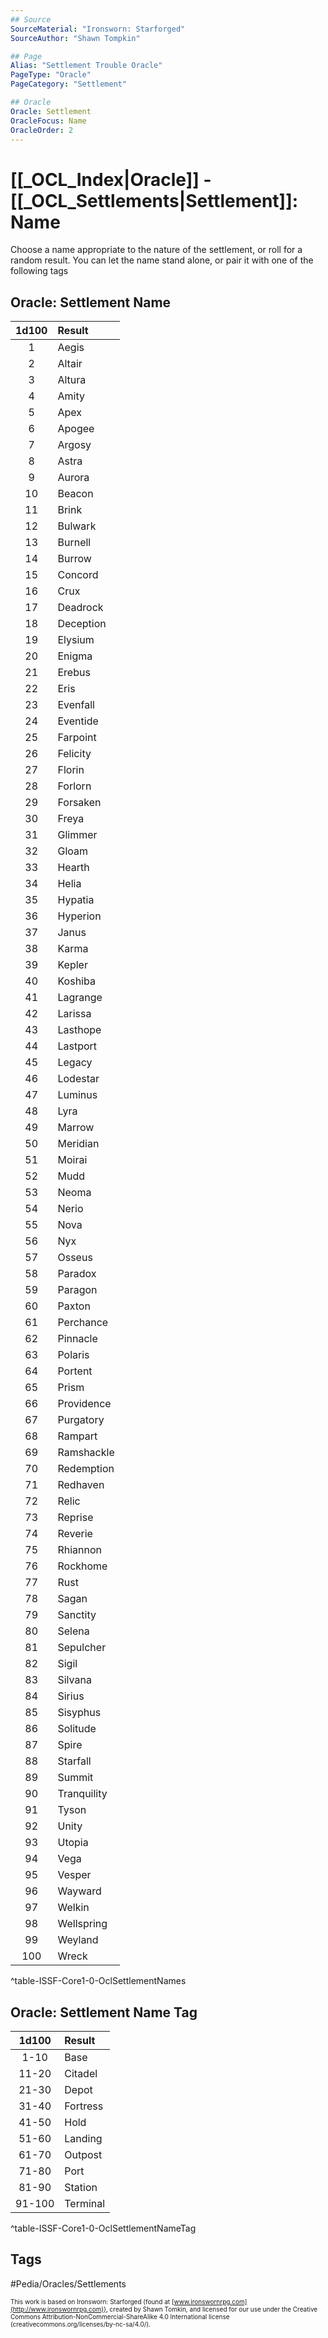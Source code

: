 ```yaml
---
## Source
SourceMaterial: "Ironsworn: Starforged"
SourceAuthor: "Shawn Tompkin"

## Page
Alias: "Settlement Trouble Oracle"
PageType: "Oracle"
PageCategory: "Settlement"

## Oracle
Oracle: Settlement
OracleFocus: Name
OracleOrder: 2
---
```

 # [[_OCL_Index|Oracle]] - [[_OCL_Settlements|Settlement]]: Name
Choose a name appropriate to the nature of the settlement, or roll for a random result. You can let the name stand alone, or pair it with one of the following tags

## Oracle: Settlement Name
| 1d100 | Result |
|:---:|:--- |
| 1 | Aegis |
| 2 | Altair |
| 3 | Altura |
| 4 | Amity |
| 5 | Apex |
| 6 | Apogee |
| 7 | Argosy |
| 8 | Astra |
| 9 | Aurora |
| 10 | Beacon |
| 11 | Brink |
| 12 | Bulwark |
| 13 | Burnell |
| 14 | Burrow |
| 15 | Concord |
| 16 | Crux |
| 17 | Deadrock |
| 18 | Deception |
| 19 | Elysium |
| 20 | Enigma |
| 21 | Erebus |
| 22 | Eris |
| 23 | Evenfall |
| 24 | Eventide |
| 25 | Farpoint |
| 26 | Felicity |
| 27 | Florin |
| 28 | Forlorn |
| 29 | Forsaken |
| 30 | Freya |
| 31 | Glimmer |
| 32 | Gloam |
| 33 | Hearth |
| 34 | Helia |
| 35 | Hypatia |
| 36 | Hyperion |
| 37 | Janus |
| 38 | Karma |
| 39 | Kepler |
| 40 | Koshiba |
| 41 | Lagrange |
| 42 | Larissa |
| 43 | Lasthope |
| 44 | Lastport |
| 45 | Legacy |
| 46 | Lodestar |
| 47 | Luminus |
| 48 | Lyra |
| 49 | Marrow |
| 50 | Meridian |
| 51 | Moirai |
| 52 | Mudd |
| 53 | Neoma |
| 54 | Nerio |
| 55 | Nova |
| 56 | Nyx |
| 57 | Osseus |
| 58 | Paradox |
| 59 | Paragon |
| 60 | Paxton |
| 61 | Perchance |
| 62 | Pinnacle |
| 63 | Polaris |
| 64 | Portent |
| 65 | Prism |
| 66 | Providence |
| 67 | Purgatory |
| 68 | Rampart |
| 69 | Ramshackle |
| 70 | Redemption |
| 71 | Redhaven |
| 72 | Relic |
| 73 | Reprise |
| 74 | Reverie |
| 75 | Rhiannon |
| 76 | Rockhome |
| 77 | Rust |
| 78 | Sagan |
| 79 | Sanctity |
| 80 | Selena |
| 81 | Sepulcher |
| 82 | Sigil |
| 83 | Silvana |
| 84 | Sirius |
| 85 | Sisyphus |
| 86 | Solitude |
| 87 | Spire |
| 88 | Starfall |
| 89 | Summit |
| 90 | Tranquility |
| 91 | Tyson |
| 92 | Unity |
| 93 | Utopia |
| 94 | Vega |
| 95 | Vesper |
| 96 | Wayward |
| 97 | Welkin |
| 98 | Wellspring |
| 99 | Weyland |
| 100 | Wreck |
^table-ISSF-Core1-0-OclSettlementNames

## Oracle: Settlement Name Tag
| 1d100 | Result |
|:---:|:--- |
| 1-10 | Base |
| 11-20 | Citadel |
| 21-30 | Depot |
| 31-40 | Fortress |
| 41-50 | Hold |
| 51-60 | Landing |
| 61-70 | Outpost |
| 71-80 | Port |
| 81-90 | Station |
| 91-100 | Terminal |
^table-ISSF-Core1-0-OclSettlementNameTag

## Tags
#Pedia/Oracles/Settlements 

<font size=-2>This work is based on Ironsworn: Starforged (found at [www.ironswornrpg.com](http://www.ironswornrpg.com)), created by Shawn Tomkin, and licensed for our use under the Creative Commons Attribution-NonCommercial-ShareAlike 4.0 International license  (creativecommons.org/licenses/by-nc-sa/4.0/).</font>